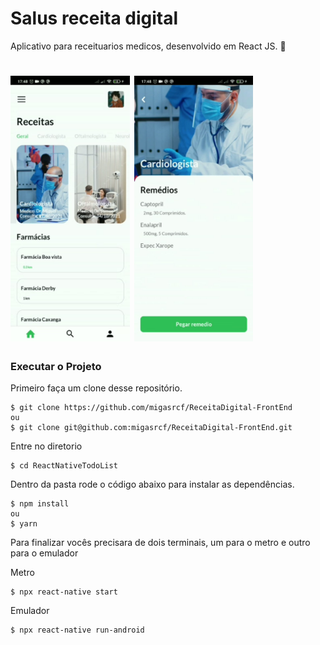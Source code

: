 # Salus receita digital
Aplicativo para receituarios medicos, desenvolvido em React JS. :iphone:

<h1 align='left'>
  <img src='./modelo1.jpeg' height=425></img>
  <img src='./modelo2.jpeg' height=425></img>
</h1>

### Executar o Projeto
Primeiro faça um clone desse repositório.
```
$ git clone https://github.com/migasrcf/ReceitaDigital-FrontEnd
ou
$ git clone git@github.com:migasrcf/ReceitaDigital-FrontEnd.git
```

Entre no diretorio
```
$ cd ReactNativeTodoList
```

Dentro da pasta rode o código abaixo para instalar as dependências. 
```
$ npm install
ou
$ yarn
```

Para finalizar vocês precisara de dois terminais, um para o metro e outro para o emulador

Metro
```
$ npx react-native start
```
Emulador
```
$ npx react-native run-android
```

